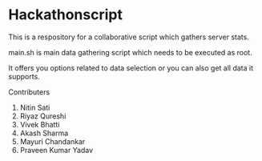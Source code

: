 # Hackathonscript

This is a respository for a collaborative script which gathers server stats.

main.sh is main data gathering script which needs to be executed as root.

It offers you options related to data selection or you can also get all data it supports.

Contributers

1. Nitin Sati
2. Riyaz Qureshi
3. Vivek Bhatti
4. Akash Sharma
5. Mayuri Chandankar
6. Praveen Kumar Yadav
